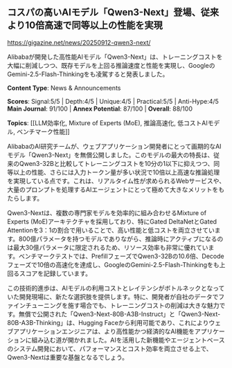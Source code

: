 ## コスパの高いAIモデル「Qwen3-Next」登場、従来より10倍高速で同等以上の性能を実現

https://gigazine.net/news/20250912-qwen3-next/

Alibabaが開発した高性能AIモデル「Qwen3-Next」は、トレーニングコストを大幅に削減しつつ、既存モデルを上回る推論速度と性能を実現し、GoogleのGemini-2.5-Flash-Thinkingをも凌駕すると発表しました。

**Content Type**: News & Announcements

**Scores**: Signal:5/5 | Depth:4/5 | Unique:4/5 | Practical:5/5 | Anti-Hype:4/5
**Main Journal**: 91/100 | **Annex Potential**: 87/100 | **Overall**: 88/100

**Topics**: [[LLM効率化, Mixture of Experts (MoE), 推論高速化, 低コストAIモデル, ベンチマーク性能]]

AlibabaのAI研究チームが、ウェブアプリケーション開発者にとって画期的なAIモデル「Qwen3-Next」を無償公開しました。このモデルの最大の特長は、従来のQwen3-32Bと比較してトレーニングコストを10分の1以下に抑えつつ、同等以上の性能、さらには入力トークン量が多い状況で10倍以上高速な推論処理を実現している点です。これは、リアルタイム性が求められるWebサービスや、大量のプロンプトを処理するAIエージェントにとって極めて大きなメリットをもたらします。

Qwen3-Nextは、複数の専門家モデルを効率的に組み合わせるMixture of Experts (MoE)アーキテクチャを採用しており、特にGated DeltaNetとGated Attentionを3：1の割合で用いることで、高い性能と低コストを両立させています。800億パラメータを持つモデルでありながら、推論時にアクティブになるのは最大30億パラメータに限定されるため、リソース効率も非常に優れています。ベンチマークテストでは、PrefillフェーズでQwen3-32Bの10.6倍、Decodeフェーズで10倍の高速化を達成し、GoogleのGemini-2.5-Flash-Thinkingをも上回るスコアを記録しています。

この技術的進歩は、AIモデルの利用コストとレイテンシがボトルネックとなっていた開発現場に、新たな選択肢を提供します。特に、開発者が自社のデータでファインチューニングを施す場合でも、トレーニングコストの削減は大きな魅力です。無償で公開された「Qwen3-Next-80B-A3B-Instruct」と「Qwen3-Next-80B-A3B-Thinking」は、Hugging Faceから利用可能であり、これによりウェブアプリケーションエンジニアは、より高性能かつ経済的なAI機能をアプリケーションに組み込む道が開かれました。AIを活用した新機能やエージェントベースのシステム開発において、パフォーマンスとコスト効率を両立させる上で、Qwen3-Nextは重要な基盤となるでしょう。
